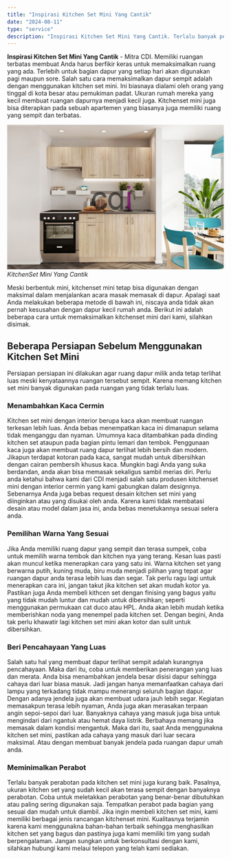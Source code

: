 ```yaml
---
title: "Inspirasi Kitchen Set Mini Yang Cantik"
date: "2024-08-11"
type: "service"
description: "Inspirasi Kitchen Set Mini Yang Cantik. Terlalu banyak perabotan pada kitchen set mini juga kurang baik. Pasalnya, ukuran kitchen set yang sudah kecil akan t..."
---
```


**Inspirasi Kitchen Set Mini Yang Cantik** - Mitra CDI. Memiliki ruangan terbatas membuat Anda harus berfikir keras untuk memaksimalkan ruang yang ada. Terlebih untuk bagian dapur yang setiap hari akan digunakan pagi maupun sore. Salah satu cara memaksimalkan dapur sempit adalah dengan menggunakan kitchen set mini. Ini biasnaya dialami oleh orang yang tinggal di kota besar atau pemukiman padat. Ukuran rumah mereka yang kecil membuat ruangan dapurnya menjadi kecil juga. Kitchenset mini juga bisa diterapkan pada sebuah apartemen yang biasanya juga memiliki ruang yang sempit dan terbatas.

![Kitchen Set Mini Yang Cantik](/images/blog/kitchen-mini.jpg)
*KitchenSet Mini Yang Cantik*

Meski berbentuk mini, kitchenset mini tetap bisa digunakan dengan maksimal dalam menjalankan acara masak memasak di dapur. Apalagi saat Anda melakukan beberapa metode di bawah ini, niscaya anda tidak akan pernah kesusahan dengan dapur kecil rumah anda. Berikut ini adalah beberapa cara untuk memaksimalkan kitchenset mini dari kami, silahkan disimak.
## Beberapa Persiapan Sebelum Menggunakan Kitchen Set Mini
Persiapan persiapan ini dilakukan agar ruang dapur milik anda tetap terlihat luas meski kenyataannya ruangan tersebut sempit. Karena memang kitchen set mini banyak digunakan pada ruangan yang tidak terlalu luas.

### Menambahkan Kaca Cermin
    
Kitchen set mini dengan interior berupa kaca akan membuat ruangan terkesan lebih luas. Anda bebas menempatkan kaca ini dimanapun selama tidak menganggu dan nyaman. Umumnya kaca ditambahkan pada dinding kitchen set ataupun pada bagian pintu lemari dan tembok. Penggunaan kaca juga akan membuat ruang dapur terlihat lebih bersih dan modern. Jikapun terdapat kotoran pada kaca, sangat mudah untuk dibersihkan dengan cairan pembersih khusus kaca. Mungkin bagi Anda yang suka berdandan, anda akan bisa memasak sekaligus sambil merias diri. Perlu anda ketahui bahwa kami dari CDI menjadi salah satu produsen kitchenset mini dengan interior cermin yang kami gabungkan dalam designnya. Sebenarnya Anda juga bebas request desain kitchen set mini yang diinginkan atau yang disukai oleh anda. Karena kami tidak membatasi desain atau model dalam jasa ini, anda bebas menetukannya sesuai selera anda.

### Pemilihan Warna Yang Sesuai
    
Jika Anda memiliki ruang dapur yang sempit dan terasa sumpek, coba untuk memilih warna tembok dan kitchen nya yang terang. Kesan luas pasti akan muncul ketika menerapkan cara yang satu ini. Warna kitchen set yang berwarna putih, kuning muda, biru muda menjadi pilihan yang tepat agar ruangan dapur anda terasa lebih luas dan segar. Tak perlu ragu lagi untuk menerapkan cara ini, jangan takut jika kitchen set akan mudah kotor ya. Pastikan juga Anda membeli kithcen set dengan finising yang bagus yaitu yang tidak mudah luntur dan mudah untuk dibersihkan; seperti menggunakan permukaan cat duco atau HPL. Anda akan lebih mudah ketika memberishkan noda yang menempel pada kitchen set. Dengan begini, Anda tak perlu khawatir lagi kitchen set mini akan kotor dan sulit untuk dibersihkan.

### Beri Pencahayaan Yang Luas
    
Salah satu hal yang membuat dapur terlihat sempit adalah kurangnya pencahayaan. Maka dari itu, coba untuk memberikan penerangan yang luas dan merata. Anda bisa menambahkan jendela besar disisi dapur sehingga cahaya dari luar biasa masuk. Jadi jangan hanya memanfaatkan cahaya dari lampu yang terkadang tidak mampu menerangi seluruh bagian dapur. Dengan adanya jendela juga akan membuat udara jauh lebih segar. Kegiatan memasakpun terasa lebih nyaman, Anda juga akan merasakan terpaan angin sepoi-sepoi dari luar. Banyaknya cahaya yang masuk juga bisa untuk mengindari dari ngantuk atau hemat daya listrik. Berbahaya memang jika memasak dalam kondisi mengantuk. Maka dari itu, saat Anda menggunakna kitchen set mini, pastikan ada cahaya yang masuk dari luar secara maksimal. Atau dengan membuat banyak jendela pada ruangan dapur umah anda.

### Meminimalkan Perabot
    
Terlalu banyak perabotan pada kitchen set mini juga kurang baik. Pasalnya, ukuran kitchen set yang sudah kecil akan terasa sempit dengan banyaknya perabotan. Coba untuk meletakkan perabotan yang benar-benar dibutuhkan atau paling sering digunakan saja. Tempatkan perabot pada bagian yang sesuai dan mudah untuk diambil. Jika ingin membeli kitchen set mini, kami memiliki berbagai jenis rancangan kitchenset mini. Kualitasnya terjamin karena kami menggunakna bahan-bahan terbaik sehingga menghasilkan kitchen set yang bagus dan pastinya juga kami memiliki tim yang sudah berpengalaman. Jangan sungkan untuk berkonsultasi dengan kami, silahkan hubungi kami melaui telepon yang telah kami sediakan.
